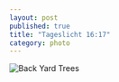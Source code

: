```yaml
---
layout: post
published: true
title: "Tageslicht 16:17"
category: photo
---
```


![Back Yard Trees](http://31.media.tumblr.com/aea694f0280caf5c9b5820af0b4fdf8e/tumblr_mv1f7qJpD11rive1ro1_500.jpg)
